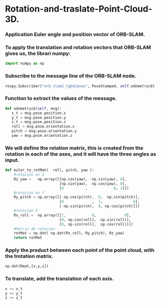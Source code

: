 # Rotation-and-traslate-Point-Cloud-3D.
### Application Euler angle and position vector of ORB-SLAM.

### To apply the translation and rotation vectors that ORB-SLAM gives us, the librari numpy:

```python
import numpy as np
```
### Subscribe to the message line of the ORB-SLAM node.
```python
rospy.Subscriber("orb_slam2_rgbd/pose", PoseStamped, self.odometrycb)
```
### Function to extract the values of the message.
```python
def odometrycb(self, msg):
   x_t = msg.pose.position.x
   y_t = msg.pose.position.y
   z_t = msg.pose.position.z
   roll = msg.pose.orientation.x
   pitch = msg.pose.orientation.y
   yaw = msg.pose.orientation.z
```   
   
### We will define the rotation matrix, this is created from the rotation in each of the axes, and it will have the three angles as input.
```python
def euler_to_rotMat(  roll, pitch, yaw ):
    #rotación en Z
    Rz_yaw =   np.array([[np.cos(yaw), -np.sin(yaw), 0],
                         [np.sin(yaw),  np.cos(yaw), 0],
                         [0          ,            0, 1]])
    #rotación en Y
    Ry_pitch = np.array([[ np.cos(pitch),  0,  np.sin(pitch)],
                         [0             ,  1,              0],
                         [-np.sin(pitch),  0, np.cos(pitch)]])
    #rotación X
    Rx_roll =  np.array([[1,            0,             0],
                         [0, np.cos(roll), -np.sin(roll)],
                         [0, np.sin(roll),  np.cos(roll)]])
    #Matriz de rotación
    rotMat = np.dot( np.dot(Rx_roll, Ry_pitch), Rz_yaw)
    return rotMat  
```    
### Apply the product between each point of the point cloud, with the trotation matrix.

```python
np.dot(Rmat,[x,y,z])
```
### To translate, add the translation of each axis.
```python
x += x_t
y += y_t
z += z_t
```
